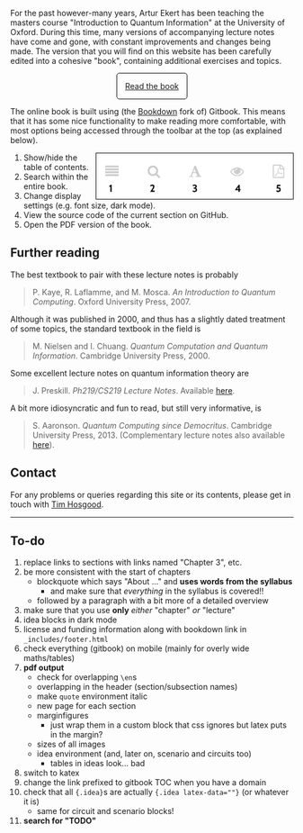 For the past however-many years, Artur Ekert has been teaching the masters course "Introduction to Quantum Information" at the University of Oxford.
During this time, many versions of accompanying lecture notes have come and gone, with constant improvements and changes being made.
The version that you will find on this website has been carefully edited into a cohesive "book", containing additional exercises and topics.

<div style="text-align: center;margin: 2em"><a href="book/" style="padding: 1em;border: 1px solid black;border-radius: 5px;">Read the book</a></div>

The online book is built using (the [Bookdown](https://github.com/rstudio/bookdown/) fork of) Gitbook.
This means that it has some nice functionality to make reading more comfortable, with most options being accessed through the toolbar at the top (as explained below).

<img src="gitbook-toolbar.png" alt="The book toolbar" width="350" style="border: 1px solid black;float: right;">

1. Show/hide the table of contents.
2. Search within the entire book.
3. Change display settings (e.g. font size, dark mode).
4. View the source code of the current section on GitHub.
5. Open the PDF version of the book.


## Further reading

The best textbook to pair with these lecture notes is probably
> P. Kaye, R. Laflamme, and M. Mosca. _An Introduction to Quantum Computing_. Oxford University Press, 2007.

Although it was published in 2000, and thus has a slightly dated treatment of some topics, the standard textbook in the field is
> M. Nielsen and I. Chuang. _Quantum Computation and Quantum Information_. Cambridge University Press, 2000.

Some excellent lecture notes on quantum information theory are
> J. Preskill. _Ph219/CS219 Lecture Notes_. Available [here](http://theory.caltech.edu/~preskill/ph219/index.html#lecture).

A bit more idiosyncratic and fun to read, but still very informative, is
> S. Aaronson. _Quantum Computing since Democritus_. Cambridge University Press, 2013. (Complementary lecture notes also available [here](https://www.scottaaronson.com/democritus/)).


## Contact

For any problems or queries regarding this site or its contents, please get in touch with [Tim Hosgood](https://thosgood.com).


---

## To-do

1. replace links to sections with links named "Chapter 3", etc.
1. be more consistent with the start of chapters
    + blockquote which says "About ..." and **uses words from the syllabus**
        * and make sure that _everything_ in the syllabus is covered!!
    + followed by a paragraph with a bit more of a detailed overview
1. make sure that you use **only** _either_ "chapter" _or_ "lecture"
1. idea blocks in dark mode
1. license and funding information along with bookdown link in `_includes/footer.html`
1. check everything (gitbook) on mobile (mainly for overly wide maths/tables)
1. **pdf output**
    + check for overlapping `\en`s
    + overlapping in the header (section/subsection names)
    + make `quote` environment italic
    + new page for each section
    + marginfigures
        * just wrap them in a custom block that css ignores but latex puts in the margin?
    + sizes of all images
    + idea environment (and, later on, scenario and circuits too)
        * tables in ideas look... bad
1. switch to katex
1. change the link prefixed to gitbook TOC when you have a domain
1. check that all `{.idea}`s are actually `{.idea latex-data=""}` (or whatever it is)
    + same for circuit and scenario blocks!
1. **search for "TODO"**
